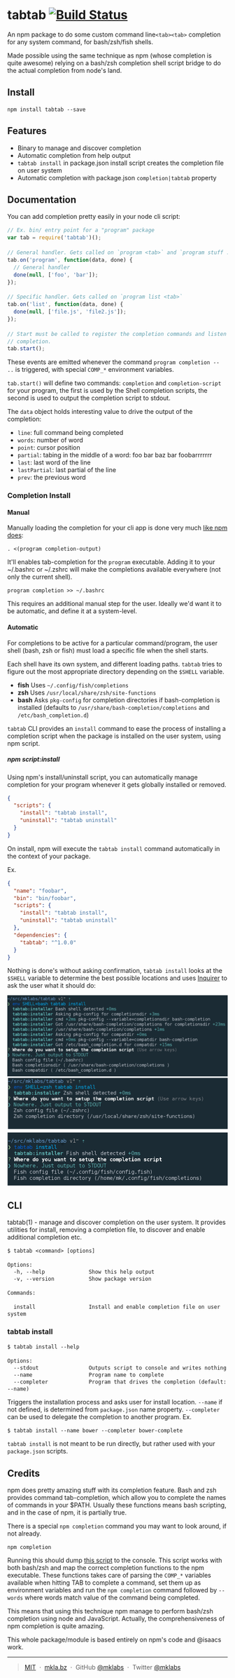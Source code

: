 # tabtab [![Build Status](https://secure.travis-ci.org/mklabs/node-tabtab.png)](http://travis-ci.org/mklabs/node-tabtab)

An npm package to do some custom command line`<tab><tab>` completion for any
system command, for bash/zsh/fish shells.

Made possible using the same technique as npm (whose completion is quite
awesome) relying on a bash/zsh completion shell script bridge to do the
actual completion from node's land.

## Install

    npm install tabtab --save

## Features

- Binary to manage and discover completion
- Automatic completion from help output
- `tabtab install` in package.json install script creates the completion file on user system
- Automatic completion with package.json `completion|tabtab` property

## Documentation

You can add completion pretty easily in your node cli script:

```js
// Ex. bin/ entry point for a "program" package
var tab = require('tabtab')();

// General handler. Gets called on `program <tab>` and `program stuff ... <tab>`
tab.on('program', function(data, done) {
  // General handler
  done(null, ['foo', 'bar']);
});

// Specific handler. Gets called on `program list <tab>`
tab.on('list', function(data, done) {
  done(null, ['file.js', 'file2.js']);
});

// Start must be called to register the completion commands and listen for
// completion.
tab.start();
```

These events are emitted whenever the command `program completion -- ..` is
triggered, with special `COMP_*` environment variables.

`tab.start()` will define two commands: `completion` and `completion-script`
for your program, the first is used by the Shell completion scripts, the second
is used to output the completion script to stdout.

The `data` object holds interesting value to drive the output of the
completion:

* `line`: full command being completed
* `words`: number of word
* `point`: cursor position
* `partial`: tabing in the middle of a word: foo bar baz bar foobar<tab><tab>rrrrrr
* `last`: last word of the line
* `lastPartial`: last partial of the line
* `prev`: the previous word

### Completion Install

#### Manual

Manually loading the completion for your cli app is done very much [like npm
does](https://docs.npmjs.com/cli/completion):

    . <(program completion-output)

It'll enables tab-completion for the `program` executable. Adding it to
your ~/.bashrc or ~/.zshrc will make the completions available
everywhere (not only the current shell).

    program completion >> ~/.bashrc

This requires an additional manual step for the user. Ideally we'd want it to
be automatic, and define it at a system-level.

#### Automatic

For completions to be active for a particular command/program, the user shell
(bash, zsh or fish) must load a specific file when the shell starts.

Each shell have its own system, and different loading paths. `tabtab` tries to
figure out the most appropriate directory depending on the `$SHELL` variable.

- **fish**  Uses `~/.config/fish/completions`
- **zsh**  Uses `/usr/local/share/zsh/site-functions`
- **bash** Asks `pkg-config` for completion directories if bash-completion is
  installed (defaults to `/usr/share/bash-completion/completions` and
  `/etc/bash_completion.d`)

`tabtab` CLI provides an `install` command to ease the process of installing a
completion script when the package is installed on the user system, using npm
script.

##### npm script:install

Using npm's install/uninstall script, you can automatically manage completion
for your program whenever it gets globally installed or removed.

```json
{
  "scripts": {
    "install": "tabtab install",
    "uninstall": "tabtab uninstall"
  }
}
```

On install, npm will execute the `tabtab install` command automatically in the
context of your package.

Ex.

```json
{
  "name": "foobar",
  "bin": "bin/foobar",
  "scripts": {
    "install": "tabtab install",
    "uninstall": "tabtab uninstall"
  },
  "dependencies": {
    "tabtab": "^1.0.0"
  }
}
```

Nothing is done's without asking confirmation, `tabtab install` looks at the
`$SHELL` variable to determine the best possible locations and uses
[Inquirer](https://github.com/SBoudrias/Inquirer.js/) to ask the user what it
should do:

![bash](./docs/img/bash-install.png)
![zsh](./docs/img/zsh-install.png)
![fish](./docs/img/fish-install.png)


## CLI

tabtab(1) - manage and discover completion on the user system.  It provides
utilities for install, removing a completion file, to discover and enable
additional completion etc.


    $ tabtab <command> [options]

    Options:
      -h, --help              Show this help output
      -v, --version           Show package version

    Commands:

      install                 Install and enable completion file on user system

<!--- uninstall               Undo the install command --->
<!--- list                    List the completion files managed by tabtab --->
<!--- search                  Search npm registry for tabtab completion files / dictionaries --->
<!--- add                     Install additional completion files / dictionaries --->
<!--- rm/remove               Uninstall completion file / dictionnary --->


### tabtab install

    $ tabtab install --help

    Options:
      --stdout                Outputs script to console and writes nothing
      --name                  Program name to complete
      --completer             Program that drives the completion (default: --name)


Triggers the installation process and asks user for install location. `--name`
if not defined, is determined from `package.json` name property. `--completer`
can be used to delegate the completion to another program. Ex.

    $ tabtab install --name bower --completer bower-complete

<!--- ### tabtab uninstall --->
<!---  --->
<!---     $ tabtab uninstall foobar --->
<!---  --->
<!--- Attemps to uninstall a previous tabtab install. `tabtab install` adds an entry --->
<!--- to an internal registry of completions, to be able to undo the operation on --->
<!--- uninstall. --->

`tabtab install` is not meant to be run directly, but rather used with your
`package.json` scripts.

## Credits

npm does pretty amazing stuff with its completion feature. Bash and zsh
provides command tab-completion, which allow you to complete the names
of commands in your $PATH.  Usually these functions means bash
scripting, and in the case of npm, it is partially true.

There is a special `npm completion` command you may want to look around,
if not already.

    npm completion

Running this should dump [this
script](https://raw.github.com/isaacs/npm/caafb7323708e113d100e3e8145b949ed7a16c22/lib/utils/completion.sh)
to the console. This script works with both bash/zsh and map the correct
completion functions to the npm executable. These functions takes care
of parsing the `COMP_*` variables available when hitting TAB to complete
a command, set them up as environment variables and run the `npm
completion` command followed by `-- words` where words match value of
the command being completed.

This means that using this technique npm manage to perform bash/zsh
completion using node and JavaScript. Actually, the comprehensiveness of npm
completion is quite amazing.

This whole package/module is based entirely on npm's code and @isaacs
work.

---

> [MIT](./LICENSE) &nbsp;&middot;&nbsp;
> [mkla.bz](http://mkla.bz) &nbsp;&middot;&nbsp;
> GitHub [@mklabs](https://github.com/mklabs) &nbsp;&middot;&nbsp;
> Twitter [@mklabs](https://twitter.com/mklabs)
